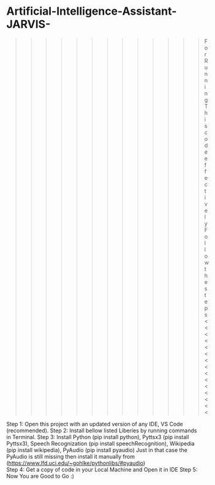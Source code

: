 # Artificial-Intelligence-Assistant-JARVIS-

>>>>>>>>>>>>> For Running This code effectively Follow the steps <<<<<<<<<<<<<<<

Step 1: Open this project with an updated version of any IDE, VS Code (recommended).
Step 2: Install bellow listed Liberies by running commands in Terminal.
Step 3: Install Python (pip install python), Pyttsx3 (pip install Pyttsx3),
        Speech Recognization (pip install speechRecognition), Wikipedia (pip install wikipedia),
        PyAudio (pip install pyaudio) Just in that case the PyAudio is still missing then install it manually from (https://www.lfd.uci.edu/~gohlke/pythonlibs/#pyaudio)  
Step 4: Get a copy of code in your Local Machine and Open it in IDE
Step 5: Now You are Good to Go :)
